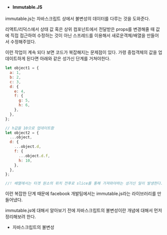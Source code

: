 - #### **Immutable.JS**

immutable.js는 자바스크립트 상에서 불변성의 데이터를 다루는 것을 도와준다.

리액트/리덕스에서 상태 값 혹은 상위 컴포넌트에서 전달받은 props를 변경해줄 때 값에 직접 접근하여 수정하는 것이 아닌 스프레드를 이용해서 새로운객체/배열을 만들어서 수정해주었다.

이런 작업이 계속 되다 보면 코드가 복잡해지는 문제점이 있다. 가령 중첩객체의 값을 업데이트하게 된다면 아래와 같은 성가신 단계를 거쳐야한다.

```js
let object1 = {
  a: 1,
  b: 2,
  c: 3,
  d: {
    e: 4,
    f: {
      g: 5,
      h: 6,
    },
  },
};

// h값을 10으로 업데이트함
let object2 = {
  ...object,
  d: {
    ...object.d,
    f: {
      ...object.d.f,
      h: 10,
    },
  },
};

//! 배열에서는 타겟 원소의 위치 전후로 slice를 통해 가져와야하는 성가신 일이 발생한다.
```

이런 복잡한 단계 때문에 facebook 개발팀에서는 immutable.js라는 라이브러리를 만들어냈다.

immutable.js에 대해서 알아보기 전에 자바스크립트의 불변성이란 개념에 대해서 먼저 정리해보려 한다.

- 자바스크립트의 불변성
